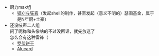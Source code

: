 - 厨力max组  
  * [钢刈与狂喜]( https://space.bilibili.com/49921/ )（发起shell的制作，甚至发起（意义不明的）瑟图基金，属于是N年厨+土豪）  
- 还没吱声二人组  
  问了昵称和头像啥的不过没回话，就先放这了  
  怎么会有这种雷锋（  
  * [罗伏饼干]( https://afdian.net/u/c0363262152c11eb822652540025c377 )  
  * [Alucard ]( https://afdian.net/u/cb5cefa2f85011eb97b252540025c377 )  

